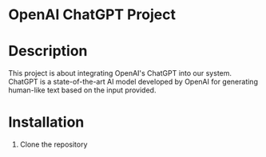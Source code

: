 # OpenAI ChatGPT Project

# Description

This project is about integrating OpenAI's ChatGPT into our system. ChatGPT is a state-of-the-art AI model developed by OpenAI for generating human-like text based on the input provided.

# Installation

1. Clone the repository
